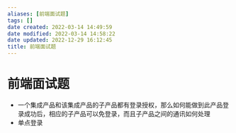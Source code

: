 ```yaml
---
aliases: [前端面试题]
tags: []
date created: 2022-03-14 14:49:59
date modified: 2022-03-14 14:58:22
date updated: 2022-12-29 16:12:45
title: 前端面试题
---
```


# 前端面试题

- 一个集成产品和该集成产品的子产品都有登录授权，那么如何能做到此产品登录成功后，相应的子产品可以免登录，而且子产品之间的通讯如何处理
- 单点登录
